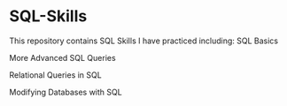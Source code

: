 # SQL-Skills
This repository contains SQL Skills I have practiced including:
SQL Basics

More Advanced SQL Queries

Relational Queries in SQL

Modifying Databases with SQL
